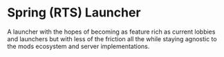 # Spring (RTS) Launcher
A launcher with the hopes of becoming as feature rich as current lobbies and launchers but with less of the friction all the while staying agnostic to the mods ecosystem and server implementations.

